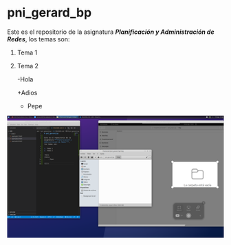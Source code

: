 # pni_gerard_bp

Este es el repositorio de la asignatura ***Planificación y Administración de Redes***, los temas son:

1. Tema 1
2. Tema 2
    
    -Hola
    
    +Adios
    - Pepe

<center>

![](img/001.png )

<center>